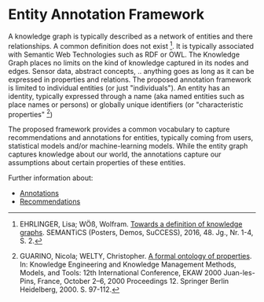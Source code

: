 # Entity Annotation Framework

A knowledge graph is typically described as a network of entities and there relationships. A common definition does not exist [^1]. It is typically associated with Semantic Web Technologies such as RDF or OWL. The Knowledge Graph places no limits on the kind of knowledge captured in its nodes and edges. Sensor data, abstract concepts, .. anything goes as long as it can be expressed in properties and relations. The proposed annotation framework is limited to individual entities (or just "individuals"). An entity has an identity, typically expressed through a name (aka named entities such as place names or persons) or globally unique identifiers (or "characteristic properties" [^2])

The proposed framework provides a common vocabulary to capture recommendations and annotations for entities, typically coming from users, statistical models and/or machine-learning models. While the entity graph captures knowledge about our world, the annotations capture our assumptions about certain properties of these entities.

Further information about: 

* [Annotations](definitions/Annotations.md)
* [Recommendations](definitions/Recommendations.md)



[^1]: EHRLINGER, Lisa; WÖß, Wolfram. [Towards a definition of knowledge graphs](https://ceur-ws.org/Vol-1695/paper4.pdf). SEMANTiCS (Posters, Demos, SuCCESS), 2016, 48. Jg., Nr. 1-4, S. 2. 
[^2]: GUARINO, Nicola; WELTY, Christopher. [A formal ontology of properties](https://link.springer.com/book/10.1007/3-540-39967-4#page=110). In: Knowledge Engineering and Knowledge Management Methods, Models, and Tools: 12th International Conference, EKAW 2000 Juan-les-Pins, France, October 2–6, 2000 Proceedings 12. Springer Berlin Heidelberg, 2000. S. 97-112.